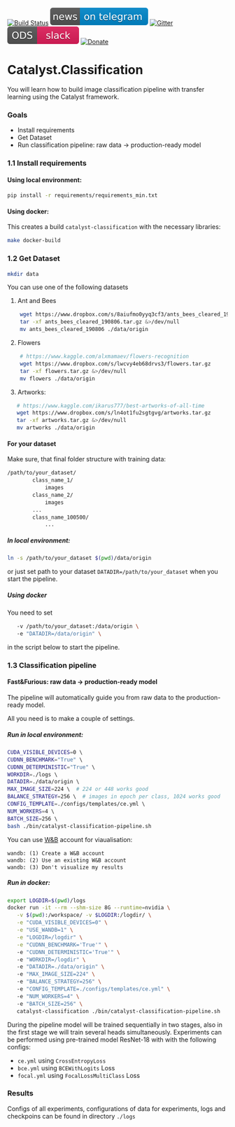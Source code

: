[![Build Status](https://travis-ci.com/catalyst-team/classification.svg?branch=master)](https://travis-ci.com/catalyst-team/classification)
[![Telegram](./pics/telegram.svg)](https://t.me/catalyst_team)
[![Gitter](https://badges.gitter.im/catalyst-team/community.svg)](https://gitter.im/catalyst-team/community?utm_source=badge&utm_medium=badge&utm_campaign=pr-badge)
[![Slack](./pics/slack.svg)](https://opendatascience.slack.com/messages/CGK4KQBHD)
[![Donate](https://raw.githubusercontent.com/catalyst-team/catalyst-pics/master/third_party_pics/patreon.png)](https://www.patreon.com/catalyst_team)

# Catalyst.Classification

You will learn how to build image classification pipeline with transfer learning using the Catalyst framework.

### Goals
- Install requirements
- Get Dataset
- Run classification pipeline: raw data → production-ready model

### 1.1 Install requirements

#### Using local environment: 

```bash
pip install -r requirements/requirements_min.txt
```

#### Using docker:

This creates a build `catalyst-classification` with the necessary libraries:
```bash
make docker-build
```

### 1.2 Get Dataset

```bash
mkdir data
```
You can use one of the following datasets

1. Ant and Bees
```bash
    wget https://www.dropbox.com/s/8aiufmo0yyq3cf3/ants_bees_cleared_190806.tar.gz
    tar -xf ants_bees_cleared_190806.tar.gz &>/dev/null
    mv ants_bees_cleared_190806 ./data/origin
 ```
2. Flowers
```bash
    # https://www.kaggle.com/alxmamaev/flowers-recognition
    wget https://www.dropbox.com/s/lwcvy4eb68drvs3/flowers.tar.gz
    tar -xf flowers.tar.gz &>/dev/null
    mv flowers ./data/origin
 ```

3. Artworks:
 ```bash
    # https://www.kaggle.com/ikarus777/best-artworks-of-all-time
    wget https://www.dropbox.com/s/ln4ot1fu2sgtgvg/artworks.tar.gz
    tar -xf artworks.tar.gz &>/dev/null
    mv artworks ./data/origin
```

#### For your dataset

Make sure, that final folder structure with training data:
```bash
/path/to/your_dataset/
        class_name_1/
            images
        class_name_2/
            images
        ...
        class_name_100500/
            ...
```

##### In local environment:

```bash
ln -s /path/to/your_dataset $(pwd)/data/origin
```
or just set path to your dataset `DATADIR=/path/to/your_dataset` when you start the pipeline.

##### Using docker

You need to set 

```bash
   -v /path/to/your_dataset:/data/origin \ 
   -e "DATADIR=/data/origin" \
 ```
 in the script below to start the pipeline.

### 1.3 Classification pipeline
#### Fast&Furious: raw data → production-ready model

The pipeline will automatically guide you from raw data to the production-ready model. 

All you need is to make a couple of settings.
##### Run in local environment: 

```bash	
CUDA_VISIBLE_DEVICES=0 \	
CUDNN_BENCHMARK="True" \	
CUDNN_DETERMINISTIC="True" \	
WORKDIR=./logs \	
DATADIR=./data/origin \	
MAX_IMAGE_SIZE=224 \  # 224 or 448 works good	
BALANCE_STRATEGY=256 \  # images in epoch per class, 1024 works good	
CONFIG_TEMPLATE=./configs/templates/ce.yml \	
NUM_WORKERS=4 \	
BATCH_SIZE=256 \	
bash ./bin/catalyst-classification-pipeline.sh	
```
You can use [W&B](https://www.wandb.com/) account for viaualisation:

```
wandb: (1) Create a W&B account
wandb: (2) Use an existing W&B account
wandb: (3) Don't visualize my results
```

##### Run in docker:

```bash
export LOGDIR=$(pwd)/logs
docker run -it --rm --shm-size 8G --runtime=nvidia \
   -v $(pwd):/workspace/ -v $LOGDIR:/logdir/ \
   -e "CUDA_VISIBLE_DEVICES=0" \
   -e "USE_WANDB=1" \
   -e "LOGDIR=/logdir" \
   -e "CUDNN_BENCHMARK='True'" \	
   -e "CUDNN_DETERMINISTIC='True'" \	
   -e "WORKDIR=/logdir" \	
   -e "DATADIR=./data/origin" \	
   -e "MAX_IMAGE_SIZE=224" \  	
   -e "BALANCE_STRATEGY=256" \ 	
   -e "CONFIG_TEMPLATE=./configs/templates/ce.yml" \	
   -e "NUM_WORKERS=4" \	
   -e "BATCH_SIZE=256" \	
   catalyst-classification ./bin/catalyst-classification-pipeline.sh
```

During the pipeline model will be trained sequentially in two stages, also in the first stage we will train several heads simultaneously.
Experiments can be performed using pre-trained model ResNet-18 with with the following configs:
- `ce.yml`  using `CrossEntropyLoss`
- `bce.yml` using `BCEWithLogits` Loss
- `focal.yml` using `FocalLossMultiClass` Loss


### Results
Configs of all experiments, configurations of data for experiments, logs and checkpoins can be found in directory `./logs`
